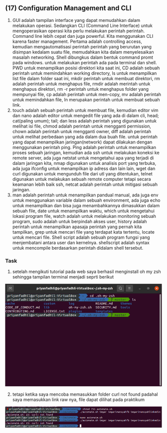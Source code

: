 ## (17) Configuration Management and CLI

1. GUI adalah tampilan interface yang dapat memudahkan dalam melakukan operasi. Sedangkan CLI (Command Line Interface) untuk mengoperasikan operasi kita perlu melakukan perintah perintah. Command line lebih cepat dan juga powerful. Kita menggunakan CLI karena faster management. Pertama adalah controlling access, kemudian mengautomatisasi perintah perintah yang berurutan yang disimpan kedalam suatu file, memudahkan kita dalam menyelesaikan masalah networking. Shell dibungkus dalam bentuk command promt pada windows. untuk melakukan perintah ada pada terminal dan shell. PWD untuk menampilkan posisi direktori kita saat ini, CD adalah sebuah perintah untuk memindahkan working directory, ls untuk menampilkan list file dalam folder saat ini, mkdir perintah untuk membuat direktori, rm adalah perintah untuk menghapus file, rmdir adalah merintah untuk menghapus direktori, rm -r perintah untuk menghapus folder yang mempunyai file, cp adalah perintah untuk men-copy, mv adalah perintah untuk memindahkan file, ln merupakan perintah untuk membuat sebuah link.
2. touch adalah sebuah perintah untuk membuat file, kemudian editor vim dan nano adalah editor untuk mengedit file yang ada di dalam cli, head; cat(paling umum); tail; dan less adalah perintah yang digunakan untuk melihat isi file, chmod adalah perintah untuk mengganti permission, chown adalah perintah untuk mengganti owner, diff adalah perintah untuk melihat perbedaan yang ada dalam dua buah file. untuk perintah yang dapat menampilkan jaringan(network) dapat dilakukan dengan menggunakan perintah ping. Ping adalah perintah untuk menampilkan proses sebuah jaringan, kemudian ada ssh untuk melakukan koneksi ke remote server, ada juga netstat untuk mengetahui apa yang terjadi di dalam jaringan kita, nmap digunakan untuk analisis port yang terbuka, ada juga ifconfig untuk menampilkan ip adress dan lain lain, wget dan curl digunakan untuk mengunduh file dari utl yang ditentukan, telnet digunakan untuk melakukan sebuah remote computer tetapi secara keamanan lebih baik ssh, netcat adalah perintah untuk mitigasi sebuah jaringan.
3. man adalah perintah untuk menampilkan pandual manual, ada juga env untuk menggunakan variable dalam sebuah environment, ada juga echo untuk menampilkan dan bisa juga menambahkannya dimasukkan dalam sebuah file, date untuk menampilkan waktu, which untuk mengetahui lokasi program file, watch adalah untuk melakukan monitoring sebuah program, sudo adalah untuk berpindah akses user, history adalah perintah untuk menampilkan apasaja perintah yang pernah kita tampilkan, grep untuk mencari file yang terdapat kata tertentu, locate untuk mencari file. Shell script adalah sebuah program fungsi yang menjembatani antara user dan kernelnya. shellscript adalah syntax untuk mencompile berdasarkan perintah didalam shell tersebut. 

### Task
1. setelah mengikuti tutorial pada web saya berhasil menginstall oh my zsh sehingga tampilan terminal menjadi seprti berikut 
<img src="screenshots/SS Soal 1.PNG">

2. tetapi ketika saya mencoba memasukkan folder curl not found padahal saya memasukkan link raw nya, file dapat dilihat pada praktikum
<img src="screenshots/SS Soal 2.PNG">

